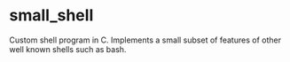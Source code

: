 # small_shell
Custom shell program in C. Implements a small subset of features of other well known shells such as bash.
